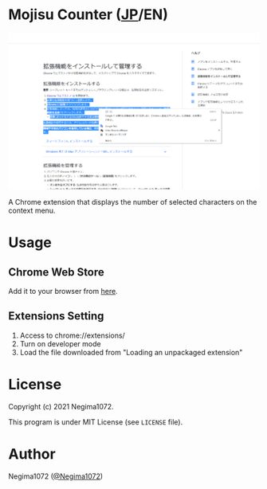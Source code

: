 # Mojisu Counter ([JP](README.md)/**EN**)
![ScreenShot](img/ss.png)

A Chrome extension that displays the number of selected characters on the context menu.

# Usage
## Chrome Web Store
Add it to your browser from [here](https://chrome.google.com/webstore/detail/mojisucounter/jkeifldhholnbiggjbdpgplbdanoepje).

## Extensions Setting
1. Access to chrome://extensions/
2. Turn on developer mode
3. Load the file downloaded from "Loading an unpackaged extension"

# License
Copyright (c) 2021 Negima1072.

This program is under MIT License (see `LICENSE` file).

# Author
Negima1072 ([@Negima1072](https://twitter.com/Negima1072))